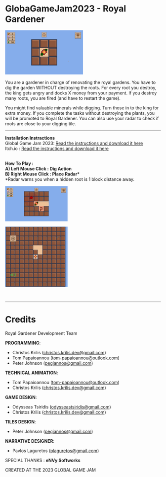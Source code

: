 # GlobaGameJam2023 - Royal Gardener

<img width="50%" src="GGJ2023/ReadMe/1.png">

<b></b>
You are a gardener in charge of renovating the royal gardens. You have to dig the garden WITHOUT destroying the roots. For every root you destroy, the king gets angry and docks X money from your payment. If you destroy many roots, you are fired (and have to restart the game).

You might find valuable minerals while digging. Turn those in to the king for extra money. If you complete the tasks without destroying the plants, you will be promoted to Royal Gardener. You can also use your radar to check if roots are close to your digging tile.



------------
<b>Installation Instractions</b>
<br>
Global Game Jam 2023:  <a href = "https://globalgamejam.org/2023/games/royal-gardener-4">Read the instructions and download it here</a>
<br>
Itch.io :  <a href = "https://christoskrilis.itch.io/royal-gardener">Read the instructions and download it here</a>

<br>
<b>How To Play :
<br>A) Left Mouse Click : Dig Action 
<br>B) Right Mouse Click : Place Radar*</b>
<br>
*Radar warns you when a hidden root is 1 block distance away.

<br>
<p><img width="40%" src="GGJ2023/ReadMe/2.png"></p>
<p><img width="40%" src="GGJ2023/ReadMe/3.png"></p>

<br>

------------
# <b>Credits</b>

Royal Gardener Development Team

<b>PROGRAMMING</b>: 
- Christos Krilis (<a href = "christos.krilis.dev@gmail.com">christos.krilis.dev@gmail.com</a>)
- Tom Papaioannou (<a href = "tom-papaioannou@outlook.com">tom-papaioannou@outlook.com</a>)
- Peter Johnson (<a href = "pegiannos@gmail.com">pegiannos@gmail.com</a>)


<b>TECHNICAL ANIMATION</b>: 
- Tom Papaioannou (<a href = "tom-papaioannou@outlook.com">tom-papaioannou@outlook.com</a>)
- Christos Krilis (<a href = "christos.krilis.dev@gmail.com">christos.krilis.dev@gmail.com</a>)


<b>GAME DESIGN</b>: 
- Odysseas Tsiridis (<a href = "odysseastsiridis@gmail.com">odysseastsiridis@gmail.com</a>)
- Christos Krilis (<a href = "christos.krilis.dev@gmail.com">christos.krilis.dev@gmail.com</a>)


<b>TILES DESIGN</b>: 
- Peter Johnson (<a href = "pegiannos@gmail.com">pegiannos@gmail.com</a>)

<b>NARRATIVE DESIGNER</b>: 
- Pavlos Laguretos  (<a href = "plaguretos@gmail.com">plaguretos@gmail.com</a>)



SPECIAL THANKS : <b>eΝVy Softworks</b>

CREATED AT THE 2023 GLOBAL GAME JAM
